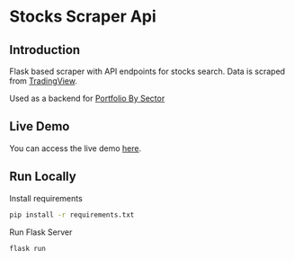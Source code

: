 # Stocks Scraper Api

## Introduction

Flask based scraper with API endpoints for stocks search.
Data is scraped from [TradingView](https://www.tradingview.com/).

Used as a backend for [Portfolio By Sector](https://github.com/Akkisdiary/portfolio-by-sector)

## Live Demo

You can access the live demo [here](http://portfolio-by-sector.herokuapp.com/).

## Run Locally

Install requirements

```bash
pip install -r requirements.txt
```

Run Flask Server

```bash
flask run
```
